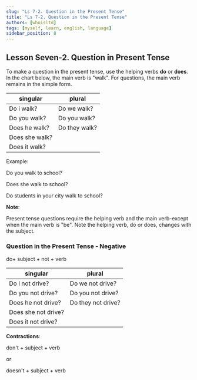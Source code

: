```yaml
---
slug: "Ls 7-2. Question in the Present Tense"
title: "Ls 7-2. Question in the Present Tense"
authors: [whoisltd]
tags: [myself, learn, english, language]
sidebar_position: 8
---
```


## Lesson Seven-2. Question in Present Tense

To make a question in the present tense, use the helping verbs **do** or **does**. In the chart below, the main verb is "walk". For questions, the main verb remains in the simple form.

| singular       | plural        |
| -------------- | ------------- |
| Do i walk?     | Do we walk?   |
| Do you walk?   | Do you walk?  |
| Does he walk?  | Do they walk? |
| Does she walk? |               |
| Does it walk? |               |

Example:

Do you walk to school?

Does she walk to school?

Do students in your city walk to school?

**Note**:

Present tense questions require the helping verb and the main verb-except when the main verb is "be". Note the helping verb, do or does, changes with the subject.

### Question in the Present Tense - Negative

do+ subject + not + verb

| singular            | plural             |
| ------------------- | ------------------ |
| Do i not drive?     | Do we not drive?   |
| Do you not drive?   | Do you not drive?  |
| Does he not drive?  | Do they not drive? |
| Does she not drive? |                    |
| Does it not drive?  |                    |

**Contractions**:

don't + subject + verb

or

doesn't + subject + verb